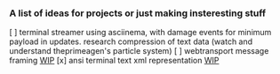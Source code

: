 ### A list of ideas for projects or just making insteresting stuff
[ ] terminal streamer using asciinema, with damage events for minimum payload in updates. research compression of text data (watch and understand theprimeagen's particle system)
[ ] webtransport message framing [WIP](https://github.com/JimitSoni18/transport-io)
[x] ansi terminal text xml representation [WIP](https://github.com/JimitSoni18/anscii)

